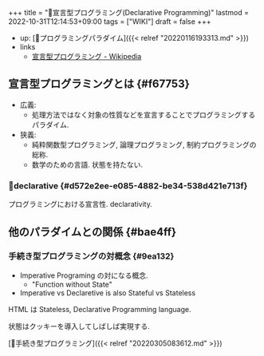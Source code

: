 +++
title = "📝宣言型プログラミング(Declarative Programming)"
lastmod = 2022-10-31T12:14:53+09:00
tags = ["WIKI"]
draft = false
+++

-   up: [📁プログラミングパラダイム]({{< relref "20220116193313.md" >}})
-   links
    -   [宣言型プログラミング - Wikipedia](http://ja.wikipedia.org/wiki/%E5%AE%A3%E8%A8%80%E5%9E%8B%E3%83%97%E3%83%AD%E3%82%B0%E3%83%A9%E3%83%9F%E3%83%B3%E3%82%B0)


## 宣言型プログラミングとは {#f67753}

-   広義:
    -   処理方法ではなく対象の性質などを宣言することでプログラミングするパラダイム.
-   狭義:
    -   純粋関数型プログラミング, 論理プログラミング, 制約プログラミングの総称.
    -   数学のための言語. 状態を持たない.


### 🔖declarative {#d572e2ee-e085-4882-be34-538d421e713f}

プログラミングにおける宣言性. declarativity.


## 他のパラダイムとの関係 {#bae4ff}


### 手続き型プログラミングの対概念 {#9ea132}

-   Imperative Programing の対になる概念.
    -   "Function without State"
-   Imperative vs Declaretive is also Stateful vs Stateless

HTML は Stateless, Declarative Programming language.

状態はクッキーを導入してしばしば実現する.

[📝手続き型プログラミング]({{< relref "20220305083612.md" >}})
